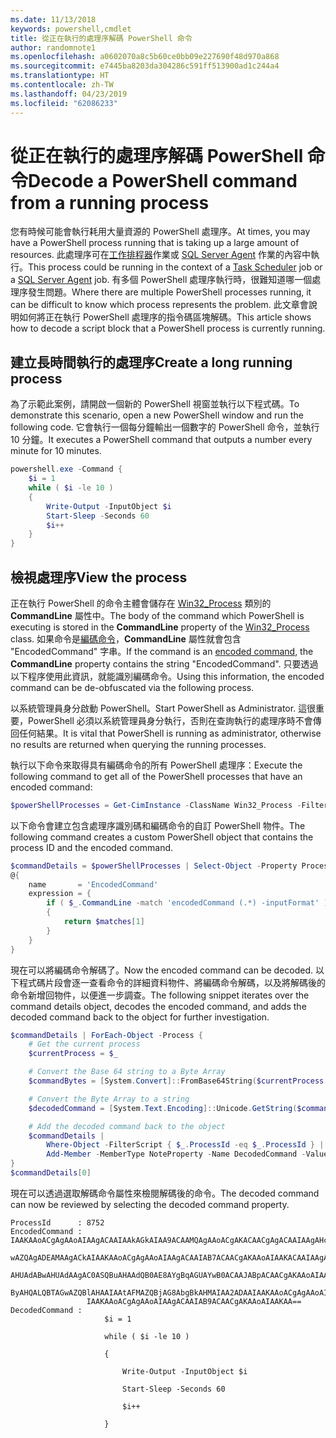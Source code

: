 ```yaml
---
ms.date: 11/13/2018
keywords: powershell,cmdlet
title: 從正在執行的處理序解碼 PowerShell 命令
author: randomnote1
ms.openlocfilehash: a0602070a8c5b60ce0bb09e227690f48d970a868
ms.sourcegitcommit: e7445ba8203da304286c591ff513900ad1c244a4
ms.translationtype: HT
ms.contentlocale: zh-TW
ms.lasthandoff: 04/23/2019
ms.locfileid: "62086233"
---
```

# <a name="decode-a-powershell-command-from-a-running-process"></a><span data-ttu-id="c82be-103">從正在執行的處理序解碼 PowerShell 命令</span><span class="sxs-lookup"><span data-stu-id="c82be-103">Decode a PowerShell command from a running process</span></span>

<span data-ttu-id="c82be-104">您有時候可能會執行耗用大量資源的 PowerShell 處理序。</span><span class="sxs-lookup"><span data-stu-id="c82be-104">At times, you may have a PowerShell process running that is taking up a large amount of resources.</span></span>
<span data-ttu-id="c82be-105">此處理序可在[工作排程器][]作業或 [SQL Server Agent][] 作業的內容中執行。</span><span class="sxs-lookup"><span data-stu-id="c82be-105">This process could be running in the context of a [Task Scheduler][] job or a [SQL Server Agent][] job.</span></span> <span data-ttu-id="c82be-106">有多個 PowerShell 處理序執行時，很難知道哪一個處理序發生問題。</span><span class="sxs-lookup"><span data-stu-id="c82be-106">Where there are multiple PowerShell processes running, it can be difficult to know which process represents the problem.</span></span> <span data-ttu-id="c82be-107">此文章會說明如何將正在執行 PowerShell 處理序的指令碼區塊解碼。</span><span class="sxs-lookup"><span data-stu-id="c82be-107">This article shows how to decode a script block that a PowerShell process is currently running.</span></span>

## <a name="create-a-long-running-process"></a><span data-ttu-id="c82be-108">建立長時間執行的處理序</span><span class="sxs-lookup"><span data-stu-id="c82be-108">Create a long running process</span></span>

<span data-ttu-id="c82be-109">為了示範此案例，請開啟一個新的 PowerShell 視窗並執行以下程式碼。</span><span class="sxs-lookup"><span data-stu-id="c82be-109">To demonstrate this scenario, open a new PowerShell window and run the following code.</span></span> <span data-ttu-id="c82be-110">它會執行一個每分鐘輸出一個數字的 PowerShell 命令，並執行 10 分鐘。</span><span class="sxs-lookup"><span data-stu-id="c82be-110">It executes a PowerShell command that outputs a number every minute for 10 minutes.</span></span>

```powershell
powershell.exe -Command {
    $i = 1
    while ( $i -le 10 )
    {
        Write-Output -InputObject $i
        Start-Sleep -Seconds 60
        $i++
    }
}
```

## <a name="view-the-process"></a><span data-ttu-id="c82be-111">檢視處理序</span><span class="sxs-lookup"><span data-stu-id="c82be-111">View the process</span></span>

<span data-ttu-id="c82be-112">正在執行 PowerShell 的命令主體會儲存在 [Win32_Process][] 類別的 **CommandLine** 屬性中。</span><span class="sxs-lookup"><span data-stu-id="c82be-112">The body of the command which PowerShell is executing is stored in the **CommandLine** property of the [Win32_Process][] class.</span></span> <span data-ttu-id="c82be-113">如果命令是[編碼命令][]，**CommandLine** 屬性就會包含 "EncodedCommand" 字串。</span><span class="sxs-lookup"><span data-stu-id="c82be-113">If the command is an [encoded command][], the **CommandLine** property contains the string "EncodedCommand".</span></span> <span data-ttu-id="c82be-114">只要透過以下程序使用此資訊，就能識別編碼命令。</span><span class="sxs-lookup"><span data-stu-id="c82be-114">Using this information, the encoded command can be de-obfuscated via the following process.</span></span>

<span data-ttu-id="c82be-115">以系統管理員身分啟動 PowerShell。</span><span class="sxs-lookup"><span data-stu-id="c82be-115">Start PowerShell as Administrator.</span></span> <span data-ttu-id="c82be-116">這很重要，PowerShell 必須以系統管理員身分執行，否則在查詢執行的處理序時不會傳回任何結果。</span><span class="sxs-lookup"><span data-stu-id="c82be-116">It is vital that PowerShell is running as administrator, otherwise no results are returned when querying the running processes.</span></span>

<span data-ttu-id="c82be-117">執行以下命令來取得具有編碼命令的所有 PowerShell 處理序：</span><span class="sxs-lookup"><span data-stu-id="c82be-117">Execute the following command to get all of the PowerShell processes that have an encoded command:</span></span>

```powershell
$powerShellProcesses = Get-CimInstance -ClassName Win32_Process -Filter 'CommandLine LIKE "%EncodedCommand%"'
```

<span data-ttu-id="c82be-118">以下命令會建立包含處理序識別碼和編碼命令的自訂 PowerShell 物件。</span><span class="sxs-lookup"><span data-stu-id="c82be-118">The following command creates a custom PowerShell object that contains the process ID and the encoded command.</span></span>

```powershell
$commandDetails = $powerShellProcesses | Select-Object -Property ProcessId,
@{
    name       = 'EncodedCommand'
    expression = {
        if ( $_.CommandLine -match 'encodedCommand (.*) -inputFormat' )
        {
            return $matches[1]
        }
    }
}
```

<span data-ttu-id="c82be-119">現在可以將編碼命令解碼了。</span><span class="sxs-lookup"><span data-stu-id="c82be-119">Now the encoded command can be decoded.</span></span> <span data-ttu-id="c82be-120">以下程式碼片段會逐一查看命令的詳細資料物件、將編碼命令解碼，以及將解碼後的命令新增回物件，以便進一步調查。</span><span class="sxs-lookup"><span data-stu-id="c82be-120">The following snippet iterates over the command details object, decodes the encoded command, and adds the decoded command back to the object for further investigation.</span></span>

```powershell
$commandDetails | ForEach-Object -Process {
    # Get the current process
    $currentProcess = $_

    # Convert the Base 64 string to a Byte Array
    $commandBytes = [System.Convert]::FromBase64String($currentProcess.EncodedCommand)

    # Convert the Byte Array to a string
    $decodedCommand = [System.Text.Encoding]::Unicode.GetString($commandBytes)

    # Add the decoded command back to the object
    $commandDetails |
        Where-Object -FilterScript { $_.ProcessId -eq $_.ProcessId } |
        Add-Member -MemberType NoteProperty -Name DecodedCommand -Value $decodedCommand
}
$commandDetails[0]
```

<span data-ttu-id="c82be-121">現在可以透過選取解碼命令屬性來檢閱解碼後的命令。</span><span class="sxs-lookup"><span data-stu-id="c82be-121">The decoded command can now be reviewed by selecting the decoded command property.</span></span>

```output
ProcessId      : 8752
EncodedCommand : IAAKAAoACgAgAAoAIAAgACAAIAAkAGkAIAA9ACAAMQAgAAoACgAKACAACgAgACAAIAAgAHcAaABpAGwAZQAgACgAIAAkAGkAIAAtAG
                 wAZQAgADEAMAAgACkAIAAKAAoACgAgAAoAIAAgACAAIAB7ACAACgAKAAoAIAAKACAAIAAgACAAIAAgACAAIABXAHIAaQB0AGUALQBP
                 AHUAdABwAHUAdAAgAC0ASQBuAHAAdQB0AE8AYgBqAGUAYwB0ACAAJABpACAACgAKAAoAIAAKACAAIAAgACAAIAAgACAAIABTAHQAYQ
                 ByAHQALQBTAGwAZQBlAHAAIAAtAFMAZQBjAG8AbgBkAHMAIAA2ADAAIAAKAAoACgAgAAoAIAAgACAAIAAgACAAIAAgACQAaQArACsA
                 IAAKAAoACgAgAAoAIAAgACAAIAB9ACAACgAKAAoAIAAKAA==
DecodedCommand :
                     $i = 1

                     while ( $i -le 10 )

                     {

                         Write-Output -InputObject $i

                         Start-Sleep -Seconds 60

                         $i++

                     }
```

[工作排程器]: /windows/desktop/TaskSchd/task-scheduler-start-page
[Task Scheduler]: /windows/desktop/TaskSchd/task-scheduler-start-page
[SQL Server Agent]: /sql/ssms/agent/sql-server-agent
[Win32_Process]: /windows/desktop/CIMWin32Prov/win32-process
[編碼命令]: /powershell/scripting/core-powershell/console/powershell.exe-command-line-help#-encodedcommand-
[encoded command]: /powershell/scripting/core-powershell/console/powershell.exe-command-line-help#-encodedcommand-

